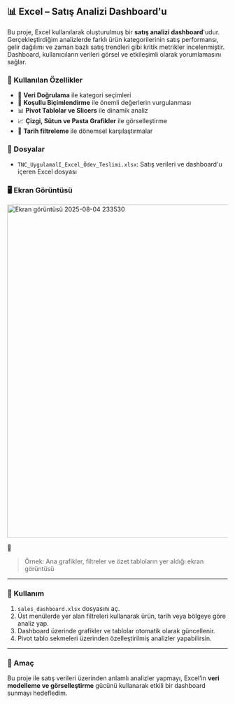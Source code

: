 ## 📊 Excel – Satış Analizi Dashboard'u

Bu proje, Excel kullanılarak oluşturulmuş bir **satış analizi dashboard**'udur. Gerçekleştirdiğim analizlerde farklı ürün kategorilerinin satış performansı, gelir dağılımı ve zaman bazlı satış trendleri gibi kritik metrikler incelenmiştir. Dashboard, kullanıcıların verileri görsel ve etkileşimli olarak yorumlamasını sağlar.

### 🔧 Kullanılan Özellikler

- 📌 **Veri Doğrulama** ile kategori seçimleri
- 🎯 **Koşullu Biçimlendirme** ile önemli değerlerin vurgulanması
- 📊 **Pivot Tablolar ve Slicers** ile dinamik analiz
- 📈 **Çizgi, Sütun ve Pasta Grafikler** ile görselleştirme
- 📅 **Tarih filtreleme** ile dönemsel karşılaştırmalar

### 🧾 Dosyalar

- `TNC_UygulamalI_Excel_Ödev_Teslimi.xlsx`: Satış verileri ve dashboard'u içeren Excel dosyası

### 🖥 Ekran Görüntüsü
<img width="1435" height="762" alt="Ekran görüntüsü 2025-08-04 233530" src="https://github.com/user-attachments/assets/db61f875-4441-400f-9899-aa25fd45f13c" />

📸  

> Örnek: Ana grafikler, filtreler ve özet tabloların yer aldığı ekran görüntüsü 

---

### 🚀 Kullanım

1. `sales_dashboard.xlsx` dosyasını aç.
2. Üst menülerde yer alan filtreleri kullanarak ürün, tarih veya bölgeye göre analiz yap.
3. Dashboard üzerinde grafikler ve tablolar otomatik olarak güncellenir.
4. Pivot tablo sekmeleri üzerinden özelleştirilmiş analizler yapabilirsin.

---

### 🎯 Amaç

Bu proje ile satış verileri üzerinden anlamlı analizler yapmayı, Excel’in **veri modelleme ve görselleştirme** gücünü kullanarak etkili bir dashboard sunmayı hedefledim.
